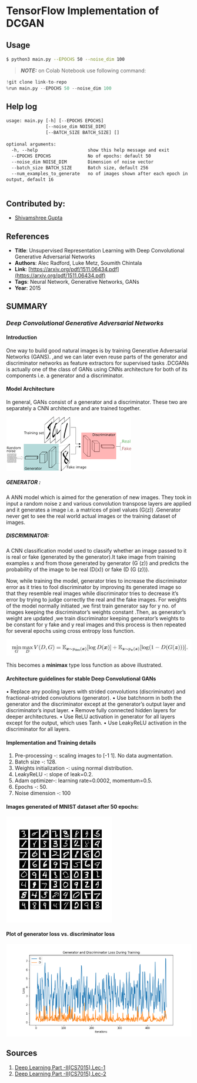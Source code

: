 # TensorFlow Implementation of DCGAN 
## Usage
```bash
$ python3 main.py --EPOCHS 50 --noise_dim 100
```
> **_NOTE:_** on Colab Notebook use following command:
```python
!git clone link-to-repo
%run main.py --EPOCHS 50 --noise_dim 100
```

## Help log
```
usage: main.py [-h] [--EPOCHS EPOCHS]
               [--noise_dim NOISE_DIM] 
               [--BATCH_SIZE BATCH_SIZE] []

optional arguments:
  -h, --help                   show this help message and exit
  --EPOCHS EPOCHS              No of epochs: default 50 
  --noise_dim NOISE_DIM        Dimension of noise vector
  --batch_size BATCH_SIZE      Batch size, default 256
  --num_examples_to_generate   no of images shown after each epoch in output, default 16
                           
  ```

## Contributed by:
* [Shivamshree Gupta](https://github.com/shvmshri)

## References

* **Title**: Unsupervised Representation Learning with Deep Convolutional Generative Adversarial Networks
* **Authors**: Alec Radford, Luke Metz, Soumith Chintala
* **Link**: [https://arxiv.org/pdf/1511.06434.pdf](https://arxiv.org/pdf/1511.06434.pdf)
* **Tags**: Neural Network, Generative Networks, GANs
* **Year**: 2015

## SUMMARY
### *Deep Convolutional Generative Adversarial Networks*
#### Introduction	
One way to build good natural images is by training Generative Adversarial Networks (GANS). ,and we can later even reuse parts of the generator and discriminator networks as feature extractors for supervised tasks .DCGANs is actually one of the class of GANs using CNNs architecture for both of its components i.e.  a generator and a discriminator.
#### Model Architecture	
In general, GANs consist of a generator and a discriminator. These two are separately a CNN architecture and are trained together.

![alt text](https://github.com/shvmshri/DCGAN_Tensorflow/blob/master/images/DG.png) 
##### GENERATOR :
A ANN model which is aimed for the generation of new images. They took in input a random noise z and various convolution transpose layers are applied and it generates a image i.e. a matrices of pixel values (G(z)) .Generator never get to see the real world actual images or the training dataset of images.
##### DISCRIMINATOR:
A CNN classification model used to classify whether an image passed to it is real or fake (generated by the generator).It take image from training examples x and from those generated by generator (G (z)) and predicts the probability of the image to be real (D(x)) or fake (D (G (z))).

Now, while training the model, generator tries to increase the discriminator error as it tries to fool discriminator by improving its generated image so that they resemble real images while discriminator tries to decrease it’s error by trying to judge correctly the real and the fake images. For weights of the model normally initiated ,we first train generator say for y no. of images keeping the discriminator’s weights constant .Then, as generator’s weight are updated ,we train discriminator keeping generator’s weights to be constant for y fake and y real images and this process is then repeated for several epochs using cross entropy loss function.

![alt text](https://github.com/shvmshri/DCGAN_Tensorflow/blob/master/images/loss%20eq.jpg) 

This becomes a __minimax__ type loss function as above illustrated.

#### Architecture guidelines for stable Deep Convolutional GANs
  • Replace any pooling layers with strided convolutions (discriminator) and fractional-strided convolutions (generator).
  • Use batchnorm in both the generator and the discriminator except at the generator’s output layer and discriminator’s input layer. 
  • Remove fully connected hidden layers for deeper architectures. 
  • Use ReLU activation in generator for all layers except for the output, which uses Tanh. 
  • Use LeakyReLU activation in the discriminator for all layers.

#### Implementation and Training details
1.	Pre-processing -: scaling images to [-1 1]. No data augmentation.
2.	Batch size -: 128.
3.	Weights initialization -: using normal distribution.
4.	LeakyReLU -: slope of leak=0.2.
5.	Adam optimizer-: learning rate=0.0002, momentum=0.5.
6.	Epochs -: 50.
7.	Noise dimension -: 100

#### Images generated of MNIST dataset after 50 epochs:

![alt text](https://github.com/shvmshri/DCGAN_Tensorflow/blob/master/images/image_at_epoch_0050.png) 

#### Plot of generator loss vs. discriminator loss

![alt text](https://github.com/shvmshri/DCGAN_Tensorflow/blob/master/images/loss_plot.png) 

## Sources
1. [Deep Learning Part -II(CS7015),Lec-1](https://www.youtube.com/watch?v=1ju4qmdtRdY&t=142s)
2. [Deep Learning Part -II(CS7015),Lec-2](https://www.youtube.com/watch?v=uyuYfTMHZM0)
